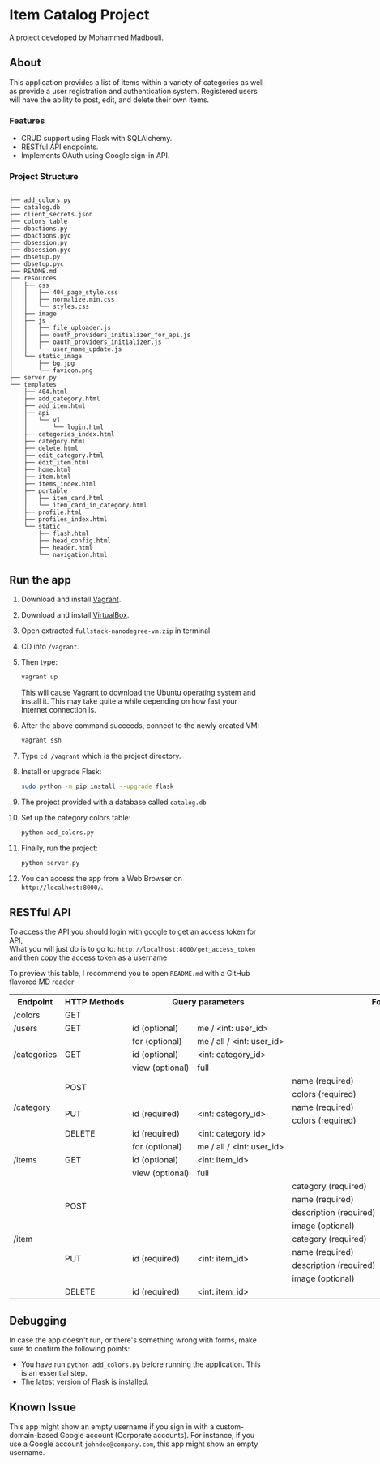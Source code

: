 # Item Catalog Project
A project developed by Mohammed Madbouli.

## About
This application provides a list of items within a variety of categories as well as provide a user registration and authentication system. Registered users will have the ability to post, edit, and delete their own items.

### Features
- CRUD support using Flask with SQLAlchemy.
- RESTful API endpoints.
- Implements OAuth using Google sign-in API.

### Project Structure
```
.
├── add_colors.py
├── catalog.db
├── client_secrets.json
├── colors_table
├── dbactions.py
├── dbactions.pyc
├── dbsession.py
├── dbsession.pyc
├── dbsetup.py
├── dbsetup.pyc
├── README.md
├── resources
│   ├── css
│   │   ├── 404_page_style.css
│   │   ├── normalize.min.css
│   │   └── styles.css
│   ├── image
│   ├── js
│   │   ├── file_uploader.js
│   │   ├── oauth_providers_initializer_for_api.js
│   │   ├── oauth_providers_initializer.js
│   │   └── user_name_update.js
│   └── static_image
│       ├── bg.jpg
│       └── favicon.png
├── server.py
└── templates
    ├── 404.html
    ├── add_category.html
    ├── add_item.html
    ├── api
    │   └── v1
    │       └── login.html
    ├── categories_index.html
    ├── category.html
    ├── delete.html
    ├── edit_category.html
    ├── edit_item.html
    ├── home.html
    ├── item.html
    ├── items_index.html
    ├── portable
    │   ├── item_card.html
    │   └── item_card_in_category.html
    ├── profile.html
    ├── profiles_index.html
    └── static
        ├── flash.html
        ├── head_config.html
        ├── header.html
        └── navigation.html
```

## Run the app

1. Download and install [Vagrant](https://www.vagrantup.com/downloads.html).

2. Download and install [VirtualBox](https://www.virtualbox.org/wiki/Downloads).

3. Open extracted `fullstack-nanodegree-vm.zip` in terminal

4. CD into `/vagrant`.

5. Then type:

   ```bash
   vagrant up
   ```

   This will cause Vagrant to download the Ubuntu operating system and install it. This may take quite a while depending on how fast your Internet connection is.

6. After the above command succeeds, connect to the newly created VM:

   ```bash
   vagrant ssh
   ```

7. Type `cd /vagrant` which is the project directory.

8. Install or upgrade Flask:
    ```bash
    sudo python -m pip install --upgrade flask
    ```
   
9. The project provided with a database called `catalog.db`

10. Set up the category colors table:
    ```bash
    python add_colors.py
    ```
    
11. Finally, run the project:
    ```bash
    python server.py
    ```
    
15. You can access the app from a Web Browser on `http://localhost:8000/`.

## RESTful API
To access the API you should login with google to get an access token for API,
<br> What you will just do is to go to:
`http://localhost:8000/get_access_token` and then copy the access token as a username

To preview this table, I recommend you to open `README.md` with a GitHub flavored MD reader
<table style="undefined;table-layout: fixed; width: 1144px">
<colgroup>
<col>
<col>
<col>
<col>
<col>
<col>
</colgroup>
  <tr>
    <th>Endpoint</th>
    <th>HTTP Methods</th>
    <th colspan="2">Query parameters</th>
    <th colspan="2">Form</th>
  </tr>
  <tr>
    <td>/colors</td>
    <td>GET</td>
    <td colspan="2"></td>
    <td colspan="2"></td>
  </tr>
  <tr>
    <td>/users</td>
    <td>GET</td>
    <td>id (optional)</td>
    <td>me / &lt;int: user_id&gt;</td>
    <td colspan="2" rowspan="4"></td>
  </tr>
  <tr>
    <td rowspan="3">/categories</td>
    <td rowspan="3">GET</td>
    <td>for (optional)</td>
    <td>me / all / &lt;int: user_id&gt;</td>
  </tr>
  <tr>
    <td>id (optional)</td>
    <td>&lt;int: category_id&gt;</td>
  </tr>
  <tr>
    <td>view (optional)</td>
    <td>full</td>
  </tr>
  <tr>
    <td rowspan="5">/category</td>
    <td rowspan="2">POST</td>
    <td colspan="2" rowspan="2"></td>
    <td>name (required)</td>
    <td>&lt;str: category_name&gt;</td>
  </tr>
  <tr>
    <td>colors (required)</td>
    <td>&lt;int: colors_id&gt;</td>
  </tr>
  <tr>
    <td rowspan="2">PUT</td>
    <td rowspan="2">id (required)</td>
    <td rowspan="2">&lt;int: category_id&gt;</td>
    <td>name (required)</td>
    <td>&lt;str: category_name&gt;</td>
  </tr>
  <tr>
    <td>colors (required)</td>
    <td>&lt;int: colors_id&gt;</td>
  </tr>
  <tr>
    <td>DELETE</td>
    <td>id (required)</td>
    <td>&lt;int: category_id&gt;</td>
    <td colspan="2"></td>
  </tr>
  <tr>
    <td rowspan="3">/items</td>
    <td rowspan="3">GET</td>
    <td>for (optional)</td>
    <td>me / all / &lt;int: user_id&gt;</td>
    <td colspan="2" rowspan="3"></td>
  </tr>
  <tr>
    <td>id (optional)</td>
    <td>&lt;int: item_id&gt;</td>
  </tr>
  <tr>
    <td>view (optional)</td>
    <td>full</td>
  </tr>
  <tr>
    <td rowspan="9">/item</td>
    <td rowspan="4">POST</td>
    <td colspan="2" rowspan="4"></td>
    <td>category (required)</td>
    <td>&lt;int: category_id&gt;</td>
  </tr>
  <tr>
    <td>name (required)</td>
    <td>&lt;str: item_name&gt;</td>
  </tr>
  <tr>
    <td>description (required)</td>
    <td>&lt;str: item_description&gt;</td>
  </tr>
  <tr>
    <td>image (optional)</td>
    <td>&lt;url: item_image&gt;</td>
  </tr>
  <tr>
    <td rowspan="4">PUT</td>
    <td rowspan="4">id (required)</td>
    <td rowspan="4">&lt;int: item_id&gt;</td>
    <td>category (required)</td>
    <td>&lt;int: category_id&gt;</td>
  </tr>
  <tr>
    <td>name (required)</td>
    <td>&lt;str: item_name&gt;</td>
  </tr>
  <tr>
    <td>description (required)</td>
    <td>&lt;str: item_description&gt;</td>
  </tr>
  <tr>
    <td>image (optional)</td>
    <td>&lt;url: item_image&gt;</td>
  </tr>
  <tr>
    <td>DELETE</td>
    <td>id (required)</td>
    <td>&lt;int: item_id&gt;</td>
    <td></td>
    <td></td>
  </tr>
</table>


## Debugging
In case the app doesn't run, or there's something wrong with forms, make sure to confirm the following points:
- You have run `python add_colors.py` before running the application. This is an essential step.
- The latest version of Flask is installed.

## Known Issue
This app might show an empty username if you sign in with a custom-domain-based Google account (Corporate accounts). For instance, if you use a Google account `johndoe@company.com`, this app might show an empty username.